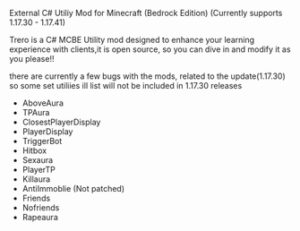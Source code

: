 External C# Utiliy Mod for Minecraft (Bedrock Edition) (Currently supports 1.17.30 - 1.17.41)

Trero is a C# MCBE Utility mod designed to enhance your learning
experience with clients,it is open source, so you can dive in
and modify it as you please!!

there are currently a few bugs with the mods, related to the update(1.17.30)
so some set utiliies ill list will not be included in 1.17.30 releases

* AboveAura
* TPAura
* ClosestPlayerDisplay
* PlayerDisplay
* TriggerBot
* Hitbox
* Sexaura
* PlayerTP
* Killaura
* AntiImmoblie (Not patched)
* Friends
* Nofriends
* Rapeaura
